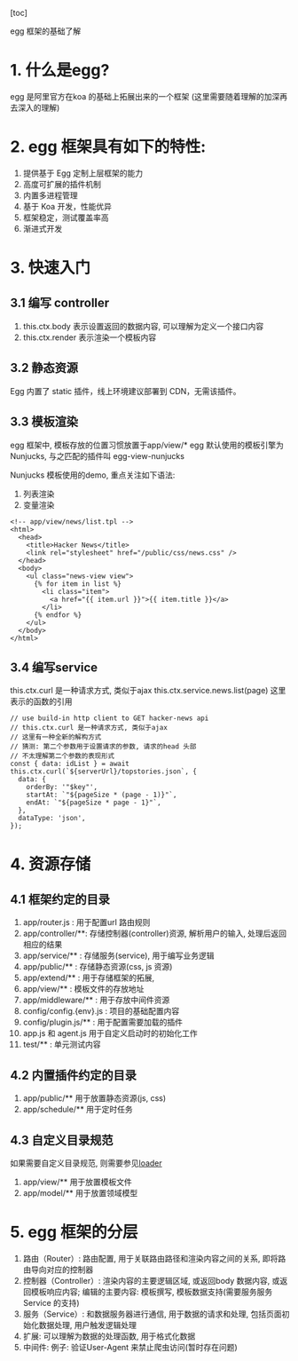[toc]

egg 框架的基础了解

# 1. 什么是egg?
egg 是阿里官方在koa 的基础上拓展出来的一个框架
(这里需要随着理解的加深再去深入的理解)

# 2. egg 框架具有如下的特性:
1. 提供基于 Egg 定制上层框架的能力
2. 高度可扩展的插件机制
3. 内置多进程管理
4. 基于 Koa 开发，性能优异
5. 框架稳定，测试覆盖率高
6. 渐进式开发

# 3. 快速入门
## 3.1 编写 controller
1. this.ctx.body 表示设置返回的数据内容, 可以理解为定义一个接口内容
2. this.ctx.render 表示渲染一个模板内容

## 3.2 静态资源
Egg 内置了 static 插件，线上环境建议部署到 CDN，无需该插件。

## 3.3 模板渲染
egg 框架中, 模板存放的位置习惯放置于app/view/*
egg 默认使用的模板引擎为 Nunjucks, 与之匹配的插件叫 egg-view-nunjucks

Nunjucks 模板使用的demo, 重点关注如下语法:
1. 列表渲染
2. 变量渲染
```
<!-- app/view/news/list.tpl -->
<html>
  <head>
    <title>Hacker News</title>
    <link rel="stylesheet" href="/public/css/news.css" />
  </head>
  <body>
    <ul class="news-view view">
      {% for item in list %}
        <li class="item">
          <a href="{{ item.url }}">{{ item.title }}</a>
        </li>
      {% endfor %}
    </ul>
  </body>
</html>
```

## 3.4 编写service
this.ctx.curl 是一种请求方式, 类似于ajax
this.ctx.service.news.list(page) 这里表示的函数的引用
```
// use build-in http client to GET hacker-news api
// this.ctx.curl 是一种请求方式, 类似于ajax
// 这里有一种全新的解构方式
// 猜测: 第二个参数用于设置请求的参数, 请求的head 头部
// 不太理解第二个参数的表现形式
const { data: idList } = await this.ctx.curl(`${serverUrl}/topstories.json`, {
  data: {
    orderBy: '"$key"',
    startAt: `"${pageSize * (page - 1)}"`,
    endAt: `"${pageSize * page - 1}"`,
  },
  dataType: 'json',
});
```

# 4. 资源存储
## 4.1 框架约定的目录
1. app/router.js : 用于配置url 路由规则
2. app/controller/**: 存储控制器(controller)资源, 解析用户的输入, 处理后返回相应的结果
3. app/service/** : 存储服务(service), 用于编写业务逻辑
4. app/public/** : 存储静态资源(css, js 资源)
5. app/extend/** : 用于存储框架的拓展,
6. app/view/** : 模板文件的存放地址
7. app/middleware/** : 用于存放中间件资源  
8. config/config.{env}.js : 项目的基础配置内容
9. config/plugin.js/** : 用于配置需要加载的插件
10. app.js 和 agent.js 用于自定义启动时的初始化工作
11. test/** : 单元测试内容

## 4.2 内置插件约定的目录
1. app/public/** 用于放置静态资源(js, css)
2. app/schedule/** 用于定时任务

## 4.3 自定义目录规范
如果需要自定义目录规范, 则需要参见[loader](https://eggjs.org/zh-cn/advanced/loader.html)
1. app/view/** 用于放置模板文件
2. app/model/** 用于放置领域模型

# 5. egg 框架的分层
1. 路由（Router）: 路由配置, 用于关联路由路径和渲染内容之间的关系, 即将路由导向对应的控制器
2. 控制器（Controller）: 渲染内容的主要逻辑区域, 或返回body 数据内容, 或返回模板响应内容; 编辑的主要内容: 模板撰写, 模板数据支持(需要服务服务Service 的支持)
3. 服务（Service）: 和数据服务器进行通信, 用于数据的请求和处理, 包括页面初始化数据处理, 用户触发逻辑处理
4. 扩展: 可以理解为数据的处理函数, 用于格式化数据
5. 中间件: 例子: 验证User-Agent 来禁止爬虫访问(暂时存在问题)




